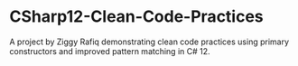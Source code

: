 # CSharp12-Clean-Code-Practices
 A project by Ziggy Rafiq demonstrating clean code practices using primary constructors and improved pattern matching in C# 12.
